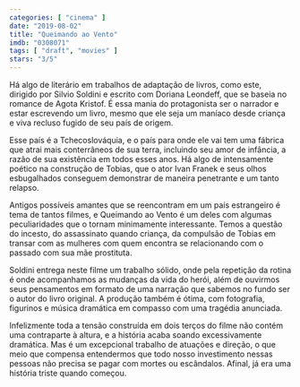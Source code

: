 ```yaml
---
categories: [ "cinema" ]
date: "2019-08-02"
title: "Queimando ao Vento"
imdb: "0308071"
tags: [ "draft", "movies" ]
stars: "3/5"
---
```

Há algo de literário em trabalhos de adaptação de livros, como este, dirigido por Silvio Soldini e escrito com Doriana Leondeff, que se baseia no romance de Agota Kristof. É essa mania do protagonista ser o narrador e estar escrevendo um livro, mesmo que ele seja um maníaco desde criança e viva recluso fugido de seu país de origem.

Esse país é a Tchecoslováquia, e o país para onde ele vai tem uma fábrica que atrai mais conterrâneos de sua terra, incluindo seu amor de infância, a razão de sua existência em todos esses anos. Há algo de intensamente poético na construção de Tobias, que o ator Ivan Franek e seus olhos esbugalhados conseguem demonstrar de maneira penetrante e um tanto relapso.

Antigos possíveis amantes que se reencontram em um país estrangeiro é tema de tantos filmes, e Queimando ao Vento é um deles com algumas peculiaridades que o tornam minimamente interessante. Temos a questão do incesto, do assassinato quando criança, da compulsão de Tobias em transar com as mulheres com quem encontra se relacionando com o passado com sua mãe prostituta.

Soldini entrega neste filme um trabalho sólido, onde pela repetição da rotina é onde acompanhamos as mudanças da vida do herói, além de ouvirmos seus pensamentos em formato de uma narração que sabemos no fundo ser o autor do livro original. A produção também é ótima, com fotografia, figurinos e música dramática em compasso com uma tragédia anunciada.

Infelizmente toda a tensão construída em dois terços do filme não contém uma contraparte à altura, e a história acaba soando excessivamente dramática. Mas é um excepcional trabalho de atuações e direção, o que meio que compensa entendermos que todo nosso investimento nessas pessoas não precisa se pagar com mortes ou escândalos. Afinal, já era uma história triste quando começou.
